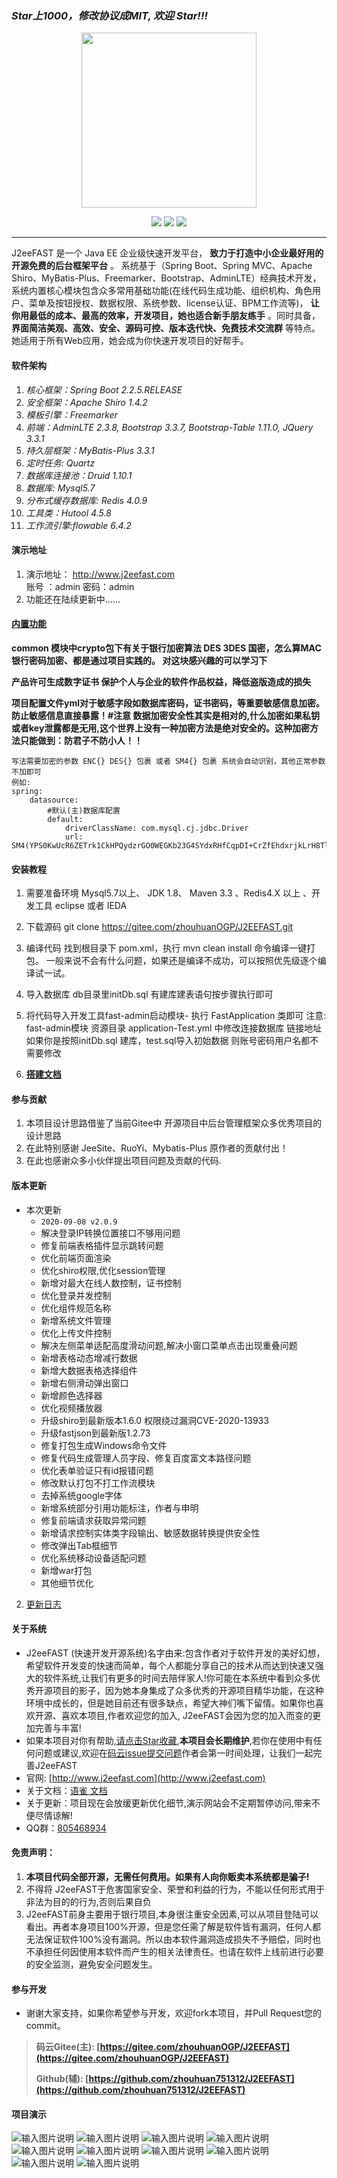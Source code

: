 ### ***Star上1000，修改协议成MIT, 欢迎 Star!!!***
<p align="center">
<img width="280" height="280" src="https://images.gitee.com/uploads/images/2020/0927/225746_1bb32a4b_1816537.png">
</p>
<p align="center">
<img src="https://img.shields.io/badge/%E9%AB%98%E6%95%88-%E5%BF%AB%E9%80%9F-brightgreen">
<img  src="https://img.shields.io/badge/%E5%AE%89%E5%85%A8-%E6%BA%90%E7%A0%81%E5%8F%AF%E6%8E%A7-blueviolet">
<a  href="https://jq.qq.com/?_wv=1027&k=5xTlnN6" target="_blank"><img  src="https://img.shields.io/badge/QQ%E6%8A%80%E6%9C%AF%E7%BE%A4-805468934-orange"></a>
</p>

---

J2eeFAST 是一个 Java EE 企业级快速开发平台， **致力于打造中小企业最好用的开源免费的后台框架平台** 。 系统基于（Spring Boot、Spring MVC、Apache Shiro、MyBatis-Plus、Freemarker、Bootstrap、AdminLTE）经典技术开发， 系统内置核心模块包含众多常用基础功能(在线代码生成功能、组织机构、角色用户、菜单及按钮授权、数据权限、系统参数、license认证、BPM工作流等)，  **让你用最低的成本、最高的效率，开发项目，她也适合新手朋友练手** 。同时具备， **界面简洁美观、高效、安全、源码可控、版本迭代快、免费技术交流群** 等特点。她适用于所有Web应用，她会成为你快速开发项目的好帮手。


#### 软件架构 

1.  _核心框架：Spring Boot 2.2.5.RELEASE_ 
2.   _安全框架：Apache Shiro 1.4.2_ 
3.   _模板引擎：Freemarker_ 
4.   _前端：AdminLTE 2.3.8, Bootstrap 3.3.7, Bootstrap-Table 1.11.0, JQuery 3.3.1_ 
5.   _持久层框架：MyBatis-Plus 3.3.1_ 
6.   _定时任务: Quartz_ 
7.   _数据库连接池：Druid 1.10.1_ 
9.   _数据库: Mysql5.7_
10.  _分布式缓存数据库: Redis 4.0.9_
11.  _工具类：Hutool 4.5.8_ 
12.  _工作流引擎:flowable 6.4.2_

#### 演示地址

1.  演示地址： http://www.j2eefast.com <br>账号 ：admin 密码：admin
2.  功能还在陆续更新中......

#### [内置功能](https://www.yuque.com/u1174484/j2eefast/wtakf0)

**common 模块中crypto包下有关于银行加密算法 DES 3DES 国密，怎么算MAC 银行密码加密、都是通过项目实践的。 对这块感兴趣的可以学习下** 
 
**产品许可生成数字证书 保护个人与企业的软件作品权益，降低盗版造成的损失**

 **项目配置文件yml对于敏感字段如数据库密码，证书密码，等重要敏感信息加密。防止敏感信息直接暴露！#注意 数据加密安全性其实是相对的,什么加密如果私钥或者key泄露都是无用,这个世界上没有一种加密方法是绝对安全的。这种加密方法只能做到：防君子不防小人！！**
```
写法需要加密的参数 ENC{} DES{} 包裹 或者 SM4{} 包裹 系统会自动识别，其他正常参数不加即可
例如:
spring:
    datasource:
        #默认(主)数据库配置
        default:
            driverClassName: com.mysql.cj.jdbc.Driver
            url: SM4(YPS0KwUcR6ZETrk1CkHPQydzrGO0WEGKb23G4SYdxRHfCqpDI+CrZfEhdxrjkLrH8TlmyqsC50mP/q4ZJzyJfauQIZ3AbsgQ3k/XzDwsrvSI+58c1UuMKaZW3zdIPj1wg+dUmfldaW4i3CQOfHGXwXL+hpVTIjpUBPZFewkPcnk=)
```
#### 安装教程

1.  需要准备环境 Mysql5.7以上、 JDK 1.8、 Maven 3.3 、Redis4.X 以上 、开发工具 eclipse 或者 IEDA
2.  下载源码 git clone https://gitee.com/zhouhuanOGP/J2EEFAST.git
3.  编译代码
    找到根目录下 pom.xml，执行 mvn clean install 命令编译一键打包。
    一般来说不会有什么问题，如果还是编译不成功，可以按照优先级逐个编译试一试。
4.  导入数据库
    db目录里initDb.sql 有建库建表语句按步骤执行即可
5.  将代码导入开发工具fast-admin启动模块- 执行 FastApplication 类即可
注意:
    fast-admin模块 资源目录 application-Test.yml 中修改连接数据库 链接地址 如果你是按照initDb.sql 建库，test.sql导入初始数据 则账号密码用户名都不需要修改

6. ****[搭建文档](https://www.yuque.com/u1174484/j2eefast/kt0nbi)**** 
#### 参与贡献

1.  本项目设计思路借鉴了当前Gitee中 开源项目中后台管理框架众多优秀项目的设计思路
2.  在此特别感谢 JeeSite、RuoYi、Mybatis-Plus 原作者的贡献付出！
3.  在此也感谢众多小伙伴提出项目问题及贡献的代码.

####  版本更新
* 本次更新
    * `2020-09-08 v2.0.9 ` 
    - 解决登录IP转换位置接口不够用问题
    - 修复前端表格插件显示跳转问题
    - 优化前端页面渲染
    - 优化shiro权限,优化session管理
    - 新增对最大在线人数控制，证书控制
    - 优化登录并发控制
    - 优化组件规范名称
    - 新增系统文件管理
    - 优化上传文件控制
    - 解决左侧菜单适配高度滑动问题,解决小窗口菜单点击出现重叠问题
    - 新增表格动态增减行数据
    - 新增大数据表格选择组件
    - 新增右侧滑动弹出窗口
    - 新增颜色选择器
    - 优化视频播放器
    - 升级shiro到最新版本1.6.0 权限绕过漏洞CVE-2020-13933
    - 升级fastjson到最新版1.2.73
    - 修复打包生成Windows命令文件
    - 修复代码生成管理人员字段、修复百度富文本路径问题
    - 优化表单验证只有id报错问题
    - 修改默认打包不打工作流模块
    - 去掉系统google字体
    - 新增系统部分引用功能标注，作者与申明
    - 修复前端请求获取异常问题
    - 新增请求控制实体类字段输出、敏感数据转换提供安全性
    - 修改弹出Tab框细节
    - 优化系统移动设备适配问题
    - 新增war打包
    - 其他细节优化
    
        
2. [更新日志](https://www.yuque.com/u1174484/j2eefast/yscyux) 

#### 关于系统
* J2eeFAST (快速开发开源系统)名字由来:包含作者对于软件开发的美好幻想，希望软件开发变的快速而简单，每个人都能分享自己的技术从而达到快速又强大的软件系统,让我们有更多的时间去陪伴家人!你可能在本系统中看到众多优秀开源项目的影子，因为她本身集成了众多优秀的开源项目精华功能，在这种环境中成长的，但是她目前还有很多缺点，希望大神们嘴下留情。如果你也喜欢开源、喜欢本项目,作者欢迎您的加入, J2eeFAST会因为您的加入而变的更加完善与丰富!
* 如果本项目对你有帮助,[请点击Star收藏](https://gitee.com/zhouhuanOGP/J2EEFAST),**本项目会长期维护**,若你在使用中有任何问题或建议,欢迎在[码云issue提交问题](https://gitee.com/zhouhuanOGP/J2EEFAST/issues)作者会第一时间处理，让我们一起完善J2eeFAST
* 官网: [http://www.j2eefast.com](http://www.j2eefast.com)
* 关于文档：[语雀 文档](https://www.yuque.com/u1174484/j2eefast/tv3kee)
* 关于更新：项目现在会放缓更新优化细节,演示网站会不定期暂停访问,带来不便尽情谅解!
* QQ群：[805468934](https://jq.qq.com/?_wv=1027&k=5xTlnN6)
#### 免责声明：
 1. **本项目代码全部开源，无需任何费用。如果有人向你贩卖本系统都是骗子!** 
1. 不得将 J2eeFAST于危害国家安全、荣誉和利益的行为，不能以任何形式用于非法为目的的行为,否则后果自负
1. J2eeFAST前身主要用于银行项目,本身很注重安全因素,可以从项目登陆可以看出。再者本身项目100%开源，但是您任需了解是软件皆有漏洞，任何人都无法保证软件100%没有漏洞。所以由本软件漏洞造成损失不予赔偿，同时也不承担任何因使用本软件而产生的相关法律责任。也请在软件上线前进行必要的安全监测，避免安全问题发生。

#### 参与开发
* 谢谢大家支持，如果你希望参与开发，欢迎fork本项目，并Pull Request您的commit。

>  **码云Gitee(主): [https://gitee.com/zhouhuanOGP/J2EEFAST](https://gitee.com/zhouhuanOGP/J2EEFAST)** 
> 
>  **Github(辅): [https://github.com/zhouhuan751312/J2EEFAST](https://github.com/zhouhuan751312/J2EEFAST)** 

#### 项目演示
![输入图片说明](https://images.gitee.com/uploads/images/2020/0908/084001_75d40312_1816537.png "屏幕截图.png")
![输入图片说明](https://images.gitee.com/uploads/images/2020/0908/084020_e10905d8_1816537.png "屏幕截图.png")
![输入图片说明](https://images.gitee.com/uploads/images/2020/0908/084104_5497a596_1816537.png "屏幕截图.png")
![输入图片说明](https://images.gitee.com/uploads/images/2020/0908/084221_70975dcf_1816537.png "屏幕截图.png")
![输入图片说明](https://images.gitee.com/uploads/images/2020/0810/142932_30f1f459_1816537.png "屏幕截图.png")
![输入图片说明](https://images.gitee.com/uploads/images/2020/0810/143020_d4583af2_1816537.png "屏幕截图.png")
![输入图片说明](https://images.gitee.com/uploads/images/2020/0810/143057_462c279f_1816537.png "屏幕截图.png")
![输入图片说明](https://images.gitee.com/uploads/images/2020/0810/143152_b0ff9fd0_1816537.png "屏幕截图.png")
![输入图片说明](https://images.gitee.com/uploads/images/2020/0908/084132_00c4292f_1816537.png "屏幕截图.png")
![输入图片说明](https://images.gitee.com/uploads/images/2020/0908/084145_791f453f_1816537.png "屏幕截图.png")
